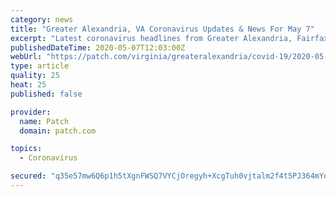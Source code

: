 ```yaml
---
category: news
title: "Greater Alexandria, VA Coronavirus Updates & News For May 7"
excerpt: "Latest coronavirus headlines from Greater Alexandria, Fairfax County and across Virginia: Shoe Retailers Donate Footwear To VHC Front-Line Workers; How To Celebrate Mother’s Day During Coronavirus In Fairfax City;"
publishedDateTime: 2020-05-07T12:03:00Z
webUrl: "https://patch.com/virginia/greateralexandria/covid-19/2020-05-07"
type: article
quality: 25
heat: 25
published: false

provider:
  name: Patch
  domain: patch.com

topics:
  - Coronavirus

secured: "q35e57mw6Q6p1h5tXgnFWSQ7VYCjOregyh+XcgTuh0vjtalm2f4t5PJ364mYqW59g7NU0hO5/Ir07WrKqndu3RECDBn4KWiW8zV1UwyFrpLE2RzpOofb880oOi30ovD//Ho3xtGsJOxu4nr6G54RjACDZTwoZikIX6L/B6uUeHbKOgXEEEFP/wM8Cg320H6cxhvBZaFROA9ruPG/g2gCayrd4/QFOTbLfNcp3FP1M7Vnt91ejkwU0nR/k5++Q4lDJW52l8YQPjpi0X4DzDzDRYouKQ8XO1jByO70/S5kGJpavPR1eJ5MHntygTkzywJmB7Xgup/0cERkqqahTSp4WZDe8wJ9NqN15buCQakc1EBkPfVD46J8cKZWLowvDtOR2U+RgyHsKxcMer0DRDI4ROAFvuHBy06wa3TgjbND7ucrWKDoIOBYofEk8OQWtk7BlivVq5xDVF/R9RuwC/ouuDgbploVyA1hhVTSYbMXoz4=;hPGifeAF1pEG7wFkPHJ8FA=="
---
```


